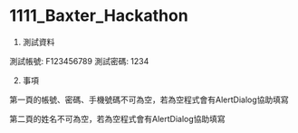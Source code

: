 # 1111_Baxter_Hackathon

1. 測試資料

測試帳號: F123456789
測試密碼: 1234
      
2. 事項

第一頁的帳號、密碼、手機號碼不可為空，若為空程式會有AlertDialog協助填寫

第二頁的姓名不可為空，若為空程式會有AlertDialog協助填寫
